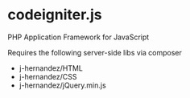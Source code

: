 # codeigniter.js
PHP Application Framework for JavaScript

Requires the following server-side libs via composer

* j-hernandez/HTML
* j-hernandez/CSS
* j-hernandez/jQuery.min.js
